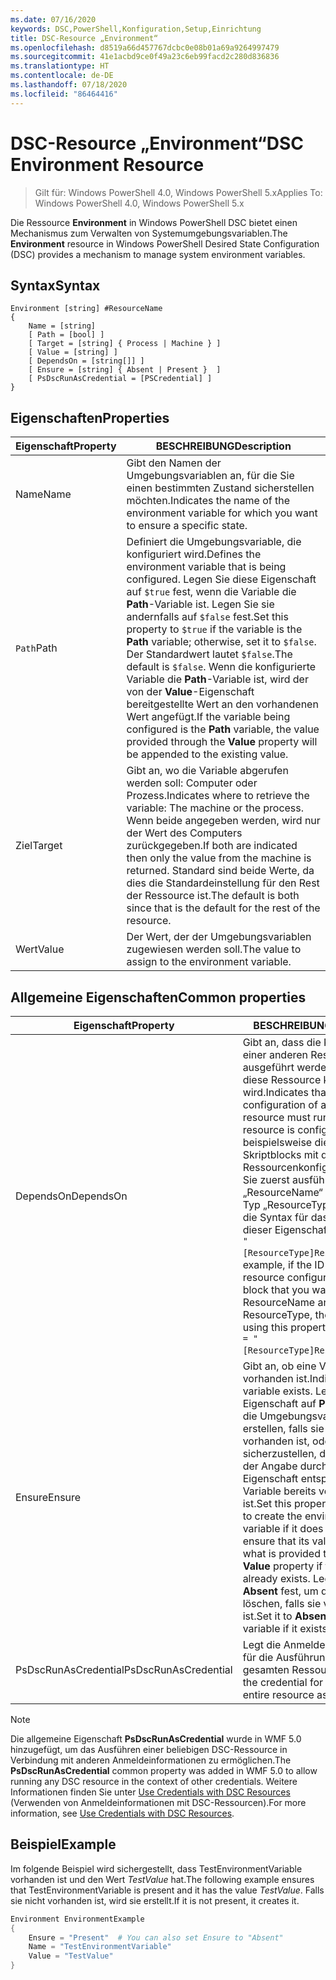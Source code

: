 ```yaml
---
ms.date: 07/16/2020
keywords: DSC,PowerShell,Konfiguration,Setup,Einrichtung
title: DSC-Resource „Environment“
ms.openlocfilehash: d8519a66d457767dcbc0e08b01a69a9264997479
ms.sourcegitcommit: 41e1acbd9ce0f49a23c6eb99facd2c280d836836
ms.translationtype: HT
ms.contentlocale: de-DE
ms.lasthandoff: 07/18/2020
ms.locfileid: "86464416"
---
```

# <a name="dsc-environment-resource"></a><span data-ttu-id="d89bf-103">DSC-Resource „Environment“</span><span class="sxs-lookup"><span data-stu-id="d89bf-103">DSC Environment Resource</span></span>

> <span data-ttu-id="d89bf-104">Gilt für: Windows PowerShell 4.0, Windows PowerShell 5.x</span><span class="sxs-lookup"><span data-stu-id="d89bf-104">Applies To: Windows PowerShell 4.0, Windows PowerShell 5.x</span></span>

<span data-ttu-id="d89bf-105">Die Ressource **Environment** in Windows PowerShell DSC bietet einen Mechanismus zum Verwalten von Systemumgebungsvariablen.</span><span class="sxs-lookup"><span data-stu-id="d89bf-105">The **Environment** resource in Windows PowerShell Desired State Configuration (DSC) provides a mechanism to manage system environment variables.</span></span>

## <a name="syntax"></a><span data-ttu-id="d89bf-106">Syntax</span><span class="sxs-lookup"><span data-stu-id="d89bf-106">Syntax</span></span>

```Syntax
Environment [string] #ResourceName
{
    Name = [string]
    [ Path = [bool] ]
    [ Target = [string] { Process | Machine } ]
    [ Value = [string] ]
    [ DependsOn = [string[]] ]
    [ Ensure = [string] { Absent | Present }  ]
    [ PsDscRunAsCredential = [PSCredential] ]
}
```

## <a name="properties"></a><span data-ttu-id="d89bf-107">Eigenschaften</span><span class="sxs-lookup"><span data-stu-id="d89bf-107">Properties</span></span>

|<span data-ttu-id="d89bf-108">Eigenschaft</span><span class="sxs-lookup"><span data-stu-id="d89bf-108">Property</span></span> |<span data-ttu-id="d89bf-109">BESCHREIBUNG</span><span class="sxs-lookup"><span data-stu-id="d89bf-109">Description</span></span> |
|---|---|
|<span data-ttu-id="d89bf-110">Name</span><span class="sxs-lookup"><span data-stu-id="d89bf-110">Name</span></span> |<span data-ttu-id="d89bf-111">Gibt den Namen der Umgebungsvariablen an, für die Sie einen bestimmten Zustand sicherstellen möchten.</span><span class="sxs-lookup"><span data-stu-id="d89bf-111">Indicates the name of the environment variable for which you want to ensure a specific state.</span></span> |
|<span data-ttu-id="d89bf-112">`Path`</span><span class="sxs-lookup"><span data-stu-id="d89bf-112">Path</span></span> |<span data-ttu-id="d89bf-113">Definiert die Umgebungsvariable, die konfiguriert wird.</span><span class="sxs-lookup"><span data-stu-id="d89bf-113">Defines the environment variable that is being configured.</span></span> <span data-ttu-id="d89bf-114">Legen Sie diese Eigenschaft auf `$true` fest, wenn die Variable die **Path**-Variable ist. Legen Sie sie andernfalls auf `$false` fest.</span><span class="sxs-lookup"><span data-stu-id="d89bf-114">Set this property to `$true` if the variable is the **Path** variable; otherwise, set it to `$false`.</span></span> <span data-ttu-id="d89bf-115">Der Standardwert lautet `$false`.</span><span class="sxs-lookup"><span data-stu-id="d89bf-115">The default is `$false`.</span></span> <span data-ttu-id="d89bf-116">Wenn die konfigurierte Variable die **Path**-Variable ist, wird der von der **Value**-Eigenschaft bereitgestellte Wert an den vorhandenen Wert angefügt.</span><span class="sxs-lookup"><span data-stu-id="d89bf-116">If the variable being configured is the **Path** variable, the value provided through the **Value** property will be appended to the existing value.</span></span> |
|<span data-ttu-id="d89bf-117">Ziel</span><span class="sxs-lookup"><span data-stu-id="d89bf-117">Target</span></span>| <span data-ttu-id="d89bf-118">Gibt an, wo die Variable abgerufen werden soll: Computer oder Prozess.</span><span class="sxs-lookup"><span data-stu-id="d89bf-118">Indicates where to retrieve the variable: The machine or the process.</span></span> <span data-ttu-id="d89bf-119">Wenn beide angegeben werden, wird nur der Wert des Computers zurückgegeben.</span><span class="sxs-lookup"><span data-stu-id="d89bf-119">If both are indicated then only the value from the machine is returned.</span></span> <span data-ttu-id="d89bf-120">Standard sind beide Werte, da dies die Standardeinstellung für den Rest der Ressource ist.</span><span class="sxs-lookup"><span data-stu-id="d89bf-120">The default is both since that is the default for the rest of the resource.</span></span> |
|<span data-ttu-id="d89bf-121">Wert</span><span class="sxs-lookup"><span data-stu-id="d89bf-121">Value</span></span> |<span data-ttu-id="d89bf-122">Der Wert, der der Umgebungsvariablen zugewiesen werden soll.</span><span class="sxs-lookup"><span data-stu-id="d89bf-122">The value to assign to the environment variable.</span></span> |

## <a name="common-properties"></a><span data-ttu-id="d89bf-123">Allgemeine Eigenschaften</span><span class="sxs-lookup"><span data-stu-id="d89bf-123">Common properties</span></span>

|<span data-ttu-id="d89bf-124">Eigenschaft</span><span class="sxs-lookup"><span data-stu-id="d89bf-124">Property</span></span> |<span data-ttu-id="d89bf-125">BESCHREIBUNG</span><span class="sxs-lookup"><span data-stu-id="d89bf-125">Description</span></span> |
|---|---|
|<span data-ttu-id="d89bf-126">DependsOn</span><span class="sxs-lookup"><span data-stu-id="d89bf-126">DependsOn</span></span> |<span data-ttu-id="d89bf-127">Gibt an, dass die Konfiguration einer anderen Ressource ausgeführt werden muss, bevor diese Ressource konfiguriert wird.</span><span class="sxs-lookup"><span data-stu-id="d89bf-127">Indicates that the configuration of another resource must run before this resource is configured.</span></span> <span data-ttu-id="d89bf-128">Wenn beispielsweise die ID des Skriptblocks mit der Ressourcenkonfiguration, den Sie zuerst ausführen möchten, „ResourceName“ und dessen Typ „ResourceType“ ist, lautet die Syntax für das Verwenden dieser Eigenschaft `DependsOn = "[ResourceType]ResourceName"`.</span><span class="sxs-lookup"><span data-stu-id="d89bf-128">For example, if the ID of the resource configuration script block that you want to run first is ResourceName and its type is ResourceType, the syntax for using this property is `DependsOn = "[ResourceType]ResourceName"`.</span></span> |
|<span data-ttu-id="d89bf-129">Ensure</span><span class="sxs-lookup"><span data-stu-id="d89bf-129">Ensure</span></span> |<span data-ttu-id="d89bf-130">Gibt an, ob eine Variable vorhanden ist.</span><span class="sxs-lookup"><span data-stu-id="d89bf-130">Indicates if a variable exists.</span></span> <span data-ttu-id="d89bf-131">Legen Sie diese Eigenschaft auf **Present** fest, um die Umgebungsvariable zu erstellen, falls sie noch nicht vorhanden ist, oder um sicherzustellen, dass ihr Wert der Angabe durch die **Value**-Eigenschaft entspricht, wenn die Variable bereits vorhanden ist.</span><span class="sxs-lookup"><span data-stu-id="d89bf-131">Set this property to **Present** to create the environment variable if it does not exist or to ensure that its value matches what is provided through the **Value** property if the variable already exists.</span></span> <span data-ttu-id="d89bf-132">Legen Sie sie auf **Absent** fest, um die Variable zu löschen, falls sie vorhanden ist.</span><span class="sxs-lookup"><span data-stu-id="d89bf-132">Set it to **Absent** to delete the variable if it exists.</span></span> |
|<span data-ttu-id="d89bf-133">PsDscRunAsCredential</span><span class="sxs-lookup"><span data-stu-id="d89bf-133">PsDscRunAsCredential</span></span> |<span data-ttu-id="d89bf-134">Legt die Anmeldeinformationen für die Ausführung der gesamten Ressource fest.</span><span class="sxs-lookup"><span data-stu-id="d89bf-134">Sets the credential for running the entire resource as.</span></span> |

> [!NOTE]
> <span data-ttu-id="d89bf-135">Die allgemeine Eigenschaft **PsDscRunAsCredential** wurde in WMF 5.0 hinzugefügt, um das Ausführen einer beliebigen DSC-Ressource in Verbindung mit anderen Anmeldeinformationen zu ermöglichen.</span><span class="sxs-lookup"><span data-stu-id="d89bf-135">The **PsDscRunAsCredential** common property was added in WMF 5.0 to allow running any DSC resource in the context of other credentials.</span></span> <span data-ttu-id="d89bf-136">Weitere Informationen finden Sie unter [Use Credentials with DSC Resources](../../../configurations/runasuser.md) (Verwenden von Anmeldeinformationen mit DSC-Ressourcen).</span><span class="sxs-lookup"><span data-stu-id="d89bf-136">For more information, see [Use Credentials with DSC Resources](../../../configurations/runasuser.md).</span></span>

## <a name="example"></a><span data-ttu-id="d89bf-137">Beispiel</span><span class="sxs-lookup"><span data-stu-id="d89bf-137">Example</span></span>

<span data-ttu-id="d89bf-138">Im folgende Beispiel wird sichergestellt, dass TestEnvironmentVariable vorhanden ist und den Wert _TestValue_ hat.</span><span class="sxs-lookup"><span data-stu-id="d89bf-138">The following example ensures that TestEnvironmentVariable is present and it has the value _TestValue_.</span></span> <span data-ttu-id="d89bf-139">Falls sie nicht vorhanden ist, wird sie erstellt.</span><span class="sxs-lookup"><span data-stu-id="d89bf-139">If it is not present, it creates it.</span></span>

```powershell
Environment EnvironmentExample
{
    Ensure = "Present"  # You can also set Ensure to "Absent"
    Name = "TestEnvironmentVariable"
    Value = "TestValue"
}
```
